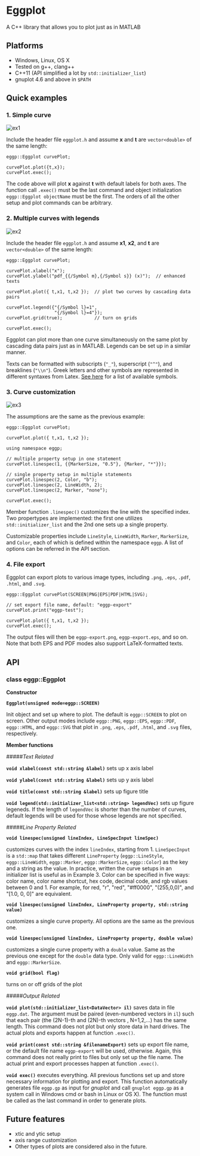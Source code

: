 Eggplot
=======

A C++ library that allows you to plot just as in MATLAB 


Platforms
---------

+ Windows, Linux, OS X
+ Tested on g++, clang++ 
+ C++11 (API simplified a lot by `std::initializer_list`)
+ gnuplot 4.6 and above in `$PATH`


Quick examples
--------------

### 1. Simple curve
![ex1](http://github.com/yuchsiao/eggplot/raw/master/img/eggp-export-ex1.png)

Include the header file `eggplot.h` and assume __x__ and __t__ are `vector<double>` of the same length:

```
eggp::Eggplot curvePlot; 

curvePlot.plot({t,x});
curvePlot.exec();
```

The code above will plot __x__ against __t__ with default labels for both axes.
The function call `.exec()` must be the last command and object initialization `eggp::Eggplot objectName` must be the first. 
The orders of all the other setup and plot commands can be arbitrary.

### 2. Multiple curves with legends
![ex2](http://github.com/yuchsiao/eggplot/raw/master/img/eggp-export-ex2.png)

Include the header file `eggplot.h` and assume __x1__, __x2__, and __t__ are `vector<double>` of the same length:

```
eggp::Eggplot curvePlot; 

curvePlot.xlabel("x");
curvePlot.ylabel("pdf_{{/Symbol m},{/Symbol s}} (x)");  // enhanced texts

curvePlot.plot({ t,x1, t,x2 });  // plot two curves by cascading data pairs

curvePlot.legend({"{/Symbol l}=1",
                  "{/Symbol l}=4"});
curvePlot.grid(true);            // turn on grids

curvePlot.exec();
```

Eggplot can plot more than one curve simultaneously on the same plot by cascading data pairs just as in MATLAB. 
Legends can be set up in a similar manner.

Texts can be formatted with subscripts (`"_"`), superscript (`"^"`), and breaklines (`"\\n"`).
Greek letters and other symbols are represented in different syntaxes from Latex. 
[See here](http://mathewpeet.org/lists/symbols/) for a list of available symbols.

### 3. Curve customization
![ex3](http://github.com/yuchsiao/eggplot/raw/master/img/eggp-export-ex3.png)

The assumptions are the same as the previous example:

```
eggp::Eggplot curvePlot;

curvePlot.plot({ t,x1, t,x2 });

using namespace eggp;

// multiple property setup in one statement
curvePlot.linespec(1, {{MarkerSize, "0.5"}, {Marker, "*"}});

// single property setup in multiple statements
curvePlot.linespec(2, Color, "b");
curvePlot.linespec(2, LineWidth, 2);
curvePlot.linespec(2, Marker, "none");

curvePlot.exec();
```

Member function `.linespec()` customizes the line with the specified index. 
Two propertypes are implemented: the first one utilizes `std::initializer_list` and the 2nd one sets up a single property.

Customizable properties  include `LineStyle`, `LineWidth`, `Marker`, `MarkerSize`, and `Color`, each of which is defined within the namespace `eggp`.
A list of options can be referred in the API section.


### 4. File export

Eggplot can export plots to various image types, including `.png`, `.eps`, `.pdf`, `.html`, and `.svg`.

```
eggp::Eggplot curvePlot(SCREEN|PNG|EPS|PDF|HTML|SVG);

// set export file name, default: "eggp-export"
curvePlot.print("eggp-test");

curvePlot.plot({ t,x1, t,x2 });
curvePlot.exec();
```

The output files will then be `eggp-export.png`, `eggp-export.eps`, and so on. 
Note that both EPS and PDF modes also support LaTeX-formatted texts.


API
---

### class eggp::Eggplot

**Constructor**

**```Eggplot(unsigned mode=eggp::SCREEN)```**

Init object and set up where to plot. 
The default is `eggp::SCREEN` to plot on screen. 
Other output modes include `eggp::PNG`, `eggp::EPS`, `eggp::PDF`, `eggp::HTML`, and `eggp::SVG` that plot in `.png`, `.eps`, `.pdf`, `.html`, and `.svg` files, respectively.

**Member functions**

#####_Text Related_

**```void xlabel(const std::string &label)```** sets up x axis label

**```void ylabel(const std::string &label)```** sets up y axis label

**```void title(const std::string &label)```** sets up figure title

**```void legend(std::initializer_list<std::string> legendVec)```** sets up figure legeneds. If the length of `legendVec` is shorter than the number of curves, default legends will be used for those whose legends are not specified.

#####_Line Property Related_

**```void linespec(unsigned lineIndex, LineSpecInput lineSpec)```** 

customizes curves with the index `lineIndex`, starting from 1. `LineSpecInput` is a `std::map` that takes different `LineProperty` (`eggp::LineStyle`, `eggp::LineWidth`, `eggp::Marker`, `eggp::MarkerSize`, `eggp::Color`) as the key and a string as the value. In practice, written the curve setups in an initializer list is useful as in Example 3. Color can be specified in five ways: color name, color name shortcut, hex code, decimal code, and rgb values between 0 and 1. For example, for red, "r", "red", "#ff0000", "(255,0,0)", and "[1.0, 0, 0]" are equivalent.


**```void linespec(unsigned lineIndex, LineProperty property, std::string value)```** 

customizes a single curve property. All options are the same as the previous one.


**```void linespec(unsigned lineIndex, LineProperty property, double value)```**

customizes a single curve property with a `double` value. Same as the previous one except for the `double` data type. Only valid for `eggp::LineWidth` and `eggp::MarkerSize`.


**```void grid(bool flag)```** 

turns on or off grids of the plot

#####_Output Related_

**```void plot(std::initializer_list<DataVector> il)```** saves data in file `eggp.dat`. The argument must be paired (even-numbered vectors in `il`) such that each pair (the (2N-1)-th and (2N)-th vectors , N=1,2,...) has the same length. This command does not plot but only store data in hard drives. The actual plots and exports happen at function `.exec()`.

**```void print(const std::string &filenameExport)```** sets up export file name, or the default file name `eggp-export` will be used, otherwise. Again, this command does not really print to files but only set up the file name. The actual print and export processes happen at function `.exec()`.
 
**```void exec()```** executes everything. All previous functions set up and store necessary information for plotting and export. This function automatically generates file `eggp.gp` as input for _gnuplot_ and call `gnuplot eggp.gp` as a system call in Windows cmd or bash in Linux or OS X). The function must be called as the last command in order to generate plots.


Future features
---------------

+ xtic and ytic setup
+ axis range customization
+ Other types of plots are considered also in the future.





